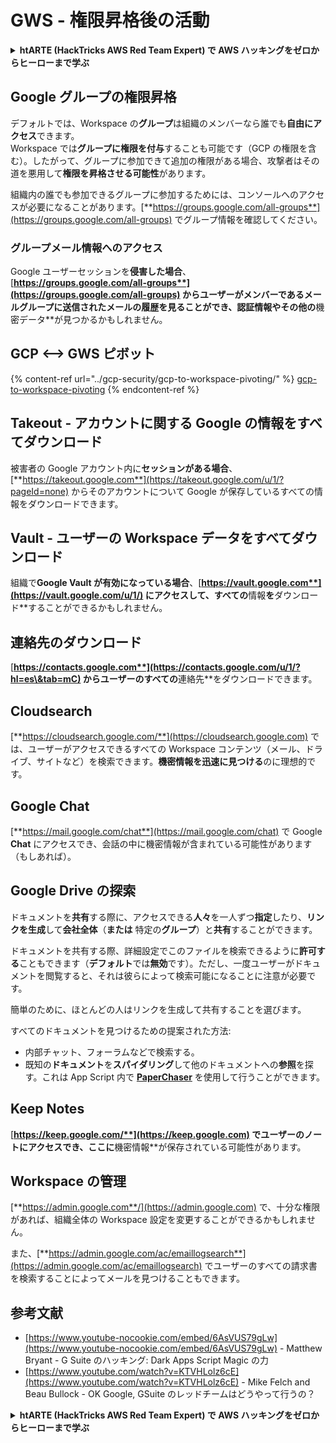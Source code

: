# GWS - 権限昇格後の活動

<details>

<summary><strong>htARTE (HackTricks AWS Red Team Expert) で AWS ハッキングをゼロからヒーローまで学ぶ</strong></summary>

HackTricks をサポートする他の方法:

* **HackTricks にあなたの会社を広告したい**、または **HackTricks を PDF でダウンロードしたい** 場合は、[**サブスクリプションプラン**](https://github.com/sponsors/carlospolop)をチェックしてください。
* [**公式の PEASS & HackTricks グッズ**](https://peass.creator-spring.com) を入手する
* [**The PEASS Family**](https://opensea.io/collection/the-peass-family) を発見する、私たちの独占的な [**NFTs**](https://opensea.io/collection/the-peass-family) のコレクション
* 💬 [**Discord グループ**](https://discord.gg/hRep4RUj7f) に**参加する**か、[**telegram グループ**](https://t.me/peass) に参加するか、**Twitter** 🐦 [**@carlospolopm**](https://twitter.com/carlospolopm) を**フォローする**。
* **HackTricks** の GitHub リポジトリ [**HackTricks**](https://github.com/carlospolop/hacktricks) と [**HackTricks Cloud**](https://github.com/carlospolop/hacktricks-cloud) に PR を提出して、あなたのハッキングのコツを共有する。

</details>

## Google グループの権限昇格

デフォルトでは、Workspace の**グループ**は組織のメンバーなら誰でも**自由にアクセス**できます。\
Workspace では**グループに権限を付与**することも可能です（GCP の権限を含む）。したがって、グループに参加できて追加の権限がある場合、攻撃者はその道を悪用して**権限を昇格させる可能性**があります。

組織内の誰でも参加できるグループに参加するためには、コンソールへのアクセスが必要になることがあります。[**https://groups.google.com/all-groups**](https://groups.google.com/all-groups) でグループ情報を確認してください。

### グループメール情報へのアクセス

Google ユーザーセッションを**侵害した場合**、[**https://groups.google.com/all-groups**](https://groups.google.com/all-groups) からユーザーがメンバーであるメールグループに送信されたメールの履歴を見ることができ、**認証情報**やその他の**機密データ**が見つかるかもしれません。

## GCP <--> GWS ピボット

{% content-ref url="../gcp-security/gcp-to-workspace-pivoting/" %}
[gcp-to-workspace-pivoting](../gcp-security/gcp-to-workspace-pivoting/)
{% endcontent-ref %}

## Takeout - アカウントに関する Google の情報をすべてダウンロード

被害者の Google アカウント内に**セッションがある場合**、[**https://takeout.google.com**](https://takeout.google.com/u/1/?pageId=none) からそのアカウントについて Google が保存しているすべての情報をダウンロードできます。

## Vault - ユーザーの Workspace データをすべてダウンロード

組織で**Google Vault が有効になっている場合**、[**https://vault.google.com**](https://vault.google.com/u/1/) にアクセスして、すべての**情報**を**ダウンロード**することができるかもしれません。

## 連絡先のダウンロード

[**https://contacts.google.com**](https://contacts.google.com/u/1/?hl=es\&tab=mC) からユーザーのすべての**連絡先**をダウンロードできます。

## Cloudsearch

[**https://cloudsearch.google.com/**](https://cloudsearch.google.com) では、ユーザーがアクセスできるすべての Workspace コンテンツ（メール、ドライブ、サイトなど）を検索できます。**機密情報を迅速に見つける**のに理想的です。

## Google Chat

[**https://mail.google.com/chat**](https://mail.google.com/chat) で Google **Chat** にアクセスでき、会話の中に機密情報が含まれている可能性があります（もしあれば）。

## Google Drive の探索

ドキュメントを**共有**する際に、アクセスできる**人々**を一人ずつ**指定**したり、**リンクを生成**して**会社全体**（**または** 特定の**グループ**）と**共有**することができます。

ドキュメントを共有する際、詳細設定でこのファイルを検索できるように**許可する**こともできます（**デフォルト**では**無効**です）。ただし、一度ユーザーがドキュメントを閲覧すると、それは彼らによって検索可能になることに注意が必要です。

簡単のために、ほとんどの人はリンクを生成して共有することを選びます。

すべてのドキュメントを見つけるための提案された方法:

* 内部チャット、フォーラムなどで検索する。
* 既知の**ドキュメント**を**スパイダリング**して他のドキュメントへの**参照**を探す。これは App Script 内で [**PaperChaser**](https://github.com/mandatoryprogrammer/PaperChaser) を使用して行うことができます。

## **Keep Notes**

[**https://keep.google.com/**](https://keep.google.com) でユーザーのノートにアクセスでき、ここに**機密情報**が保存されている可能性があります。

## **Workspace の管理**

[**https://admin.google.com**/](https://admin.google.com) で、十分な権限があれば、組織全体の Workspace 設定を変更することができるかもしれません。

また、[**https://admin.google.com/ac/emaillogsearch**](https://admin.google.com/ac/emaillogsearch) でユーザーのすべての請求書を検索することによってメールを見つけることもできます。

## 参考文献

* [https://www.youtube-nocookie.com/embed/6AsVUS79gLw](https://www.youtube-nocookie.com/embed/6AsVUS79gLw) - Matthew Bryant - G Suite のハッキング: Dark Apps Script Magic の力
* [https://www.youtube.com/watch?v=KTVHLolz6cE](https://www.youtube.com/watch?v=KTVHLolz6cE) - Mike Felch and Beau Bullock - OK Google, GSuite のレッドチームはどうやって行うの？

<details>

<summary><strong>htARTE (HackTricks AWS Red Team Expert) で AWS ハッキングをゼロからヒーローまで学ぶ</strong></summary>

HackTricks をサポートする他の方法:

* **HackTricks にあなたの会社を広告したい**、または **HackTricks を PDF でダウンロードしたい** 場合は、[**サブスクリプションプラン**](https://github.com/sponsors/carlospolop)をチェックしてください。
* [**公式の PEASS & HackTricks グッズ**](https://peass.creator-spring.com) を入手する
* [**The PEASS Family**](https://opensea.io/collection/the-peass-family) を発見する、私たちの独占的な [**NFTs**](https://opensea.io/collection/the-peass-family) のコレクション
* 💬 [**Discord グループ**](https://discord.gg/hRep4RUj7f) に**参加する**か、[**telegram グループ**](https://t.me/peass) に参加するか、**Twitter** 🐦 [**@carlospolopm**](https://twitter.com/carlospolopm) を**フォローする**。
* **HackTricks** の GitHub リポジトリ [**HackTricks**](https://github.com/carlospolop/hacktricks) と [**HackTricks Cloud**](https://github.com/carlospolop/hacktricks-cloud) に PR を提出して、あなたのハッキングのコツを共有する。

</details>
